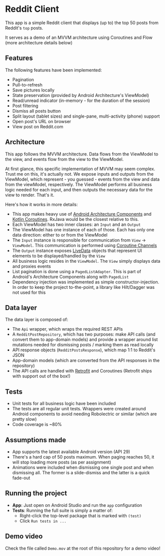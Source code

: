 # Reddit Client
This app is a simple Reddit client that displays (up to) the top 50 posts from Reddit's `top` posts.

It serves as a demo of an MVVM architecture using Coroutines and Flow (more architecture details below)

## Features
The following features have been implemented:
- Pagination
- Pull-to-refresh
- Save pictures locally
- State preservation (provided by Android Architecture's ViewModel)
- Read/unread indicator (in-memory - for the duration of the session)
- Post filtering
- Dismiss all posts button
- Split layout (tablet sizes) and single-pane, multi-activity (phone) support
- Open post's URL on browser
- View post on Reddit.com

## Architecture
This app follows the MVVM architecture. Data flows from the ViewModel to the view, and events flow from the view to the ViewModel.

At first glance, this specific implementation of MVVM may seem complex. Trust me on this, it's actually not. We expose inputs and outputs from the ViewModel, which represent - you guessed - events from the view and data from the viewModel, respectively. The ViewModel performs all business logic needed for each input, and then outputs the necessary data for the view to render. That's it.

Here's how it works in more details:
- This app makes heavy use of [Android Architecture Components](https://developer.android.com/topic/libraries/architecture) and [Kotlin Coroutines](https://kotlinlang.org/docs/reference/coroutines-overview.html). RxJava would be the closest relative to this.
- Each ViewModel has two inner classes: an `Input` and an `Output`
- The ViewModel has one instance of each of those. Each has only one data direction: either to or from the ViewModel
- The `Input` instance is responsible for communication from `View` -> `ViewModel`. This communication is performed using [Coroutine Channels](https://kotlinlang.org/docs/reference/coroutines/channels.html)
- The `Output` instance exposes [LiveData](https://developer.android.com/topic/libraries/architecture/livedata) objects that represent UI elements to be displayed/handled by the `View`
- All business logic resides in the `ViewModel`. The `View` simply displays data and proxies events
- List pagination is done using a `PagedListAdapter`. This is part of Android's Architecture Components along with `PagedList`
- Dependency injection was implemented as simple constructor-injection. In order to keep the project to-the-point, a library like Hilt/Dagger was not used for this

## Data layer
The data layer is composed of:
- The `Api` wrapper, which wraps the required REST APIs
- A `RedditPostRepository`, which has two purposes: make API calls (and convert them to app-domain models) and provide a wrapper around list mutations needed for dismissing posts / marking them as read locally
- API response objects (`RedditPostsResponse`), which map 1:1 to Reddit's JSON
- App-domain models (which are converted from the API responses in the repository)
- The API calls are handled with [Retrofit](https://square.github.io/retrofit/) and Coroutines (Retrofit ships with support out of the box!)

## Tests
- Unit tests for all business logic have been included
- The tests are all regular unit tests. Wrappers were created around Android components to avoid needing Robolectric or similar (which are pretty slow)
- Code coverage is ~80%

## Assumptions made
- App supports the latest available Android version (API 29)
- There's a hard cap of 50 posts maximum. When paging reaches 50, it will stop loading more posts (as per assignment)
- Animations were included when dismissing one single post and when dismissing all. The former is a slide-dismiss and the latter is a quick fade-out

## Running the project
- **App**: Just open on Android Studio and run the `app` configuration
- **Tests**: Running the full suite is simply a matter of:
  - Right-click the top-level package that is marked with `(test)`
  - Click `Run tests in ...`

## Demo video
Check the file called `Demo.mov` at the root of this repository for a demo video!
